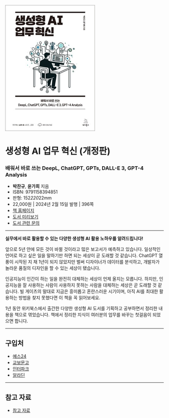 ![cover](./docs/cover.jpg)

# 생성형 AI 업무 혁신 (개정판)
### 배워서 바로 쓰는 DeepL, ChatGPT, GPTs, DALL-E 3, GPT-4 Analysis

- **박찬규**, **윤가희** 지음
- ISBN: 9791158394851
- 판형: 152*220*22mm
- 22,000원 | 2024년 2월 15일 발행 | 396쪽
- [책 홈페이지](https://wikibook.co.kr/genai/)
- [도서 미리보기](http://www.yes24.com/Product/Viewer/Preview/124848883)
- [도서 관련 문의](https://wikibook.co.kr/support/contact/)

---

**실무에서 바로 활용할 수 있는 다양한 생성형 AI 활용 노하우를 알려드립니다!**

앞으로 5년 안에 모든 것이 바뀔 것이라고 많은 보고서가 예측하고 있습니다. 일상적인 언어로 하고 싶은 일을 말하기만 하면 되는 세상이 곧 도래할 것 같습니다. ChatGPT 열풍이 시작된 지 채 1년이 되지 않았지만 벌써 디자이너가 데이터를 분석하고, 개발자가 놀라운 품질의 디자인을 할 수 있는 세상이 됐습니다.

인공지능이 인간이 하는 일을 완전히 대체하는 세상이 언제 올지는 모릅니다. 하지만, 인공지능을 잘 사용하는 사람이 사용하지 못하는 사람을 대체하는 세상은 곧 도래할 것 같습니다. 빌 게이츠의 말대로 지금은 흥미롭고 혼란스러운 시기이며, 아직 AI를 최대한 활용하는 방법을 찾지 못했다면 이 책을 꼭 읽어보세요.

1년 동안 위키북스에서 출간한 다양한 생성형 AI 도서를 기획하고 공부하면서 정리한 내용을 책으로 엮었습니다. 책에서 정리한 지식이 여러분의 업무를 바꾸는 첫걸음이 되었으면 합니다.

---
 
 ## 구입처
 
 - [예스24](https://www.yes24.com/Product/Goods/124848883)
 - [교보문고](https://product.kyobobook.co.kr/detail/S000212219231)
 - [인터파크](https://book.interpark.com/product/BookDisplay.do?_method=detail&sc.prdNo=356867284)
 - [알라딘](https://www.aladin.co.kr/shop/wproduct.aspx?ItemId=333339893)


---

 ## 참고 자료 
 
  - [참고 자료](https://wikibook.github.io/genai/)

